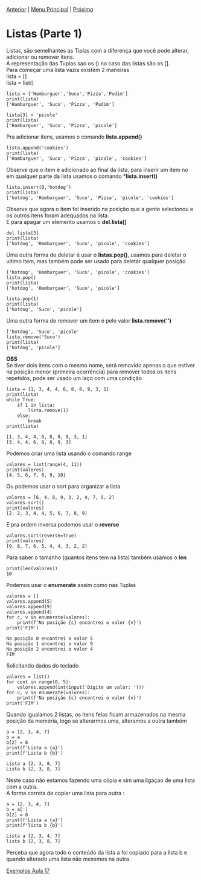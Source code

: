 [Anterior](Aula16.md) | [Menu Principal](/README.md/) | [Próximo](Aula18.md)  

# Listas (Parte 1)

Listas, são semelhantes as Tiplas com a diferença que você pode alterar, adicionar ou remover itens.  
A representação das Tuplas sao os () no caso das listas são os [].  
Para começar uma lista vazia existem 2 maneiras  
lista = []  
lista = list()  
```
lista = ['Hamburguer','Suco','Pizza','Pudim']
print(lista)
['Hamburguer', 'Suco', 'Pizza', 'Pudim']

lista[3] = 'picole'
print(lista)
['Hamburguer', 'Suco', 'Pizza', 'picole']
```
Pra adicionar itens, usamos o comando **lista.append()**
```
lista.append('cookies')
print(lista)
['Hamburguer', 'Suco', 'Pizza', 'picole', 'cookies']
```
Observe que o item é adicionado ao final da lista, para inserir um item no em qualquer parte da lista usamos o comando ***lista.insert()**  
```
lista.insert(0,'hotdog')
print(lista)
['hotdog', 'Hamburguer', 'Suco', 'Pizza', 'picole', 'cookies']
```
Observe que agora o item foi inserido na posição que a gente selecionou e os outros itens foram adequados na lista.  
E para apagar um elemento usamos o **del.lista[]**  
```
del lista[3]
print(lista)
['hotdog', 'Hamburguer', 'Suco', 'picole', 'cookies']
```
Uma outra forma de deletar é usar o **listas.pop()**, usamos para deletar o ultimo item, mas também pode ser usado para deletar qualquer posição   
```
['hotdog', 'Hamburguer', 'Suco', 'picole', 'cookies']
lista.pop()
print(lista)
['hotdog', 'Hamburguer', 'Suco', 'picole']

lista.pop(1)
print(lista)
['hotdog', 'Suco', 'picole']
```
Uma outra forma de remover um item é pelo valor **lista.remove('')**  
```
['hotdog', 'Suco', 'picole'
lista.remove('Suco')
print(lista)
['hotdog', 'picole']
```
**OBS**  
Se tiver dois itens com o mesmo nome, será removido apenas o que estiver na posição menor (primeira ocorrência) para remover todos os itens repetidos, pode ser usado um laço com uma condição
```
lista = [1, 3, 4, 4, 6, 8, 8, 9, 3, 1]
print(lista)
while True:
    if 1 in lista:
        lista.remove(1)
    else:
        break
print(lista)

[1, 3, 4, 4, 6, 8, 8, 9, 3, 1]
[3, 4, 4, 6, 8, 8, 9, 3]
```

Podemos criar uma lista usando o comando range
```
valores = list(range(4, 11))
print(valores)
[4, 5, 6, 7, 8, 9, 10]
```
Ou podemos usar o sort para organizar a lista  
```
valores = [6, 4, 8, 9, 3, 2, 4, 7, 5, 2]
valores.sort()
print(valores)
[2, 2, 3, 4, 4, 5, 6, 7, 8, 9]
```  
E pra ordem inversa podemos usar o **reverse**  
```
valores.sort(reverse=True)
print(valores)
[9, 8, 7, 6, 5, 4, 4, 3, 2, 2]
```  
Para saber o tamanho (quantos itens tem na lista) também usamos o **len**  
```
print(len(valores))
10
```
Podemos usar o **enumerate** assim como nas Tuplas  
```
valores = []
valores.append(5)
valores.append(9)
valores.append(4)
for c, v in enumerate(valores):
    print(f'Na posição {c} encontrei o valor {v}')
print('FIM')

Na posição 0 encontrei o valor 5
Na posição 1 encontrei o valor 9
Na posição 2 encontrei o valor 4
FIM
```
Solicitando dados do teclado   
```
valores = list()
for cont in range(0, 5):
    valores.append(int(input('Digite um valor: ')))
for c, v in enumerate(valores):
    print(f'Na posição {c} encontrei o valor {v}')
print('FIM')
```

Quando igualamos 2 listas, os itens felas ficam armazenados na mesma posição da memória, logo se alterarmos uma, alteramos a outra também   
```
a = [2, 3, 4, 7]
b = a
b[2] = 8
print(f'Lista a {a}')
print(f'Lista b {b}')

Lista a [2, 3, 8, 7]
Lista b [2, 3, 8, 7]
```
Neste caso não estamos fazendo uma cópia e sim uma ligaçao de uma lista com a outra.  
A forma correta de copiar uma lista para outra :  
```
a = [2, 3, 4, 7]
b = a[:]
b[2] = 8
print(f'Lista a {a}')
print(f'lista b {b}')

Lista a [2, 3, 4, 7]
lista b [2, 3, 8, 7]
```
Perceba que agora todo o conteúdo da lista a foi copiado para a lista b e quando alterado uma lista não mexemos na outra.  

[Exemplos Aula 17](Aula17.py)